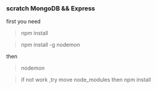 ### scratch MongoDB && Express
first you need
 
> npm install 

> npm install -g nodemon

then 

>nodemon

> if not work ,try move node_modules then npm install